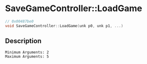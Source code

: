 # SaveGameController::LoadGame
```c
// 0x00487be0
void SaveGameController::LoadGame(unk p0, unk p1, ...)
```
## Description
```
Minimum Arguments: 2
Maximum Arguments: 5
```
